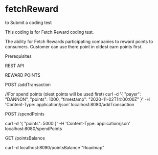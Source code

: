 # fetchReward
to Submit a coding test


This coding is for Fetch Reward coding test.

The ability for Fetch Rewards participating companies to reward points to consumers.
Customer can use there point in oldest earn points first.

Prerequisites

REST API

REWARD POINTS

POST /addTransaction

//For spend points (olest points will be used first)
curl -d  '{ "payer": "DANNON", "points": 1000, "timestamp": "2020-11-02T14:00:00Z" }' -H 'Content-Type: application/json' localhost:8080/addTransaction


POST /spendPoints

curl -d  '{ "points": 5000 }' -H 'Content-Type: application/json' localhost:8080/spendPoints


GET /pointsBalance

curl -d  localhost:8080/pointsBalance
"Roadmap"


